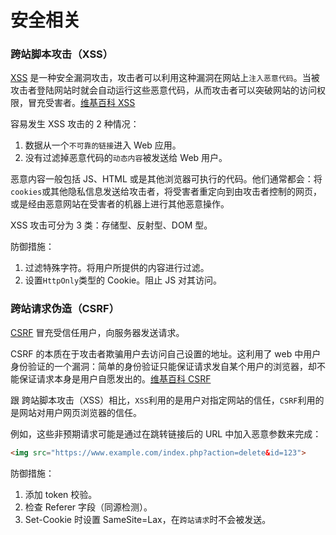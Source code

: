 # 安全相关

### 跨站脚本攻击（XSS）

[XSS](https://developer.mozilla.org/zh-CN/docs/Glossary/Cross-site_scripting) 是一种安全漏洞攻击，攻击者可以利用这种漏洞在网站上`注入恶意代码`。当被攻击者登陆网站时就会自动运行这些恶意代码，从而攻击者可以突破网站的访问权限，冒充受害者。[维基百科 XSS](https://zh.wikipedia.org/wiki/%E8%B7%A8%E7%B6%B2%E7%AB%99%E6%8C%87%E4%BB%A4%E7%A2%BC)

容易发生 XSS 攻击的 2 种情况：

1. 数据从一个`不可靠的链接`进入 Web 应用。
2. 没有过滤掉恶意代码的`动态内容`被发送给 Web 用户。

恶意内容一般包括 JS、HTML 或是其他浏览器可执行的代码。他们通常都会：将`cookies`或其他隐私信息发送给攻击者，将受害者重定向到由攻击者控制的网页，或是经由恶意网站在受害者的机器上进行其他恶意操作。

XSS 攻击可分为 3 类：存储型、反射型、DOM 型。

防御措施：

1. 过滤特殊字符。将用户所提供的内容进行过滤。
2. 设置`HttpOnly`类型的 Cookie。阻止 JS 对其访问。


### 跨站请求伪造（CSRF）

[CSRF](https://developer.mozilla.org/zh-CN/docs/Glossary/CSRF) 冒充受信任用户，向服务器发送请求。

CSRF 的本质在于攻击者欺骗用户去访问自己设置的地址。这利用了 web 中用户身份验证的一个漏洞：简单的身份验证只能保证请求发自某个用户的浏览器，却不能保证请求本身是用户自愿发出的。[维基百科 CSRF](https://zh.wikipedia.org/wiki/%E8%B7%A8%E7%AB%99%E8%AF%B7%E6%B1%82%E4%BC%AA%E9%80%A0)

跟 跨站脚本攻击（XSS）相比，`XSS`利用的是用户对指定网站的信任，`CSRF`利用的是网站对用户网页浏览器的信任。

例如，这些非预期请求可能是通过在跳转链接后的 URL 中加入恶意参数来完成：

```html
<img src="https://www.example.com/index.php?action=delete&id=123">
```

防御措施：

1. 添加 token 校验。
2. 检查 Referer 字段（同源检测）。
3. Set-Cookie 时设置 SameSite=Lax，在`跨站请求`时不会被发送。
